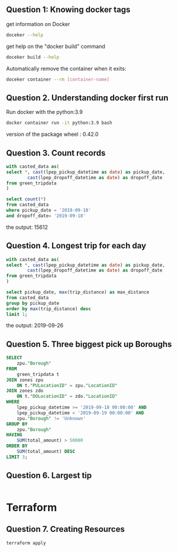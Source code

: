 ## Question 1: Knowing docker tags

get information on Docker
```bash
doceker --help
```
get help on the "docker build" command
```bash
doceker build --help
```
Automatically remove the container when it exits:
```bash
doceker container --rm [container-name]
```
## Question 2. Understanding docker first run
Run docker with the python:3.9
```bash
docker container run -it python:3.9 bash
```
version of the package wheel : 0.42.0

## Question 3. Count records
```sql
with casted_data as(
select *, cast(lpep_pickup_datetime as date) as pickup_date,
		cast(lpep_dropoff_datetime as date) as dropoff_date
from green_tripdata
)

select count(*)
from casted_data
where pickup_date = '2019-09-18'
and dropoff_date= '2019-09-18'
```
the output: 15612

## Question 4. Longest trip for each day
```sql
with casted_data as(
select *, cast(lpep_pickup_datetime as date) as pickup_date,
		cast(lpep_dropoff_datetime as date) as dropoff_date
from green_tripdata
)

select pickup_date, max(trip_distance) as max_distance
from casted_data
group by pickup_date
order by max(trip_distance) desc
limit 1;
```
the output: 2019-09-26

## Question 5. Three biggest pick up Boroughs
```sql
SELECT
    zpu."Borough"
FROM
    green_tripdata t
JOIN zones zpu
    ON t."PULocationID" = zpu."LocationID"
JOIN zones zdo
    ON t."DOLocationID" = zdo."LocationID"
WHERE
    lpep_pickup_datetime >= '2019-09-18 00:00:00' AND
    lpep_pickup_datetime < '2019-09-19 00:00:00' AND
    zpu."Borough" != 'Unknown'
GROUP BY
    zpu."Borough"
HAVING
    SUM(total_amount) > 50000
ORDER BY
    SUM(total_amount) DESC
LIMIT 3;
```
## Question 6. Largest tip
```sql

```
# Terraform
## Question 7. Creating Resources
```bash
terraform apply
```
